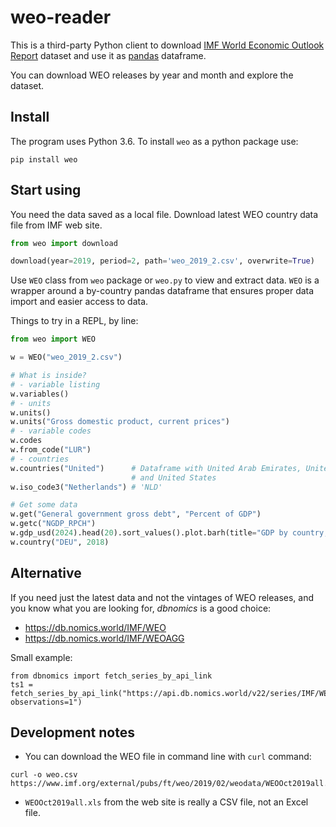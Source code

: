 # weo-reader

This is a third-party Python client to download [IMF World Economic Outlook Report][weo] dataset and use it as [pandas](https://pandas.pydata.org/) dataframe. 

You can download WEO releases by year and month and explore the dataset.

[weo]: https://www.imf.org/en/Publications/WEO

## Install

The program uses Python 3.6. To install `weo` as a python package use:

`pip install weo`
   
## Start using   
   
You need the data saved as a local file.  Download latest WEO country data file from IMF web site.

```python 
from weo import download

download(year=2019, period=2, path='weo_2019_2.csv', overwrite=True)
```

Use `WEO` class from `weo` package or `weo.py` to view and extract data. `WEO` is a wrapper around a by-country pandas dataframe that ensures proper data import and easier access to data.

Things to try in a REPL, by line:

```python
from weo import WEO

w = WEO("weo_2019_2.csv")

# What is inside?
# - variable listing
w.variables()
# - units
w.units()
w.units("Gross domestic product, current prices")
# - variable codes
w.codes
w.from_code("LUR")
# - countries
w.countries("United")      # Dataframe with United Arab Emirates, United Kingdom
                           # and United States
w.iso_code3("Netherlands") # 'NLD'

# Get some data
w.get("General government gross debt", "Percent of GDP")
w.getc("NGDP_RPCH")
w.gdp_usd(2024).head(20).sort_values().plot.barh(title="GDP by country, USD bln (2024)")
w.country("DEU", 2018)
```

## Alternative

If you need just the latest data and not the vintages of WEO releases, and you know 
what you are looking for, *dbnomics* is a good choice: 
- <https://db.nomics.world/IMF/WEO>
- <https://db.nomics.world/IMF/WEOAGG>

Small example:

```
from dbnomics import fetch_series_by_api_link
ts1 = fetch_series_by_api_link("https://api.db.nomics.world/v22/series/IMF/WEO/DEU.NGDPRPC?observations=1")
```
## Development notes

- You can download the WEO file in command line with `curl` command:
```
curl -o weo.csv https://www.imf.org/external/pubs/ft/weo/2019/02/weodata/WEOOct2019all.xls
```
- `WEOOct2019all.xls` from the web site is really a CSV file, not an Excel file.





